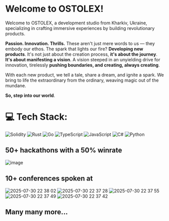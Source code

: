 # Welcome to OSTOLEX!

Welcome to OSTOLEX, a development studio from Kharkiv, Ukraine, specializing in crafting immersive experiences by building revolutionary products.

**Passion. Innovation. Thrills.** These aren't just mere words to us — they embody our ethos. The spark that lights our fire? **Developing new products**. It's not just about the creation process, **it's about the journey**. **It's about manifesting a vision**. A vision steeped in an unyielding drive for innovation, tirelessly **pushing boundaries, and creating, always creating**.

With each new product, we tell a tale, share a dream, and ignite a spark. We bring to life the extraordinary from the ordinary, weaving magic out of the mundane.

**So, step into our world**.

# 💻 Tech Stack:
![Solidity](https://img.shields.io/badge/Solidity-%23363636.svg?style=for-the-badge&logo=solidity&logoColor=white) ![Rust](https://img.shields.io/badge/rust-%23000000.svg?style=for-the-badge&logo=rust&logoColor=white) ![Go](https://img.shields.io/badge/go-%2300ADD8.svg?style=for-the-badge&logo=go&logoColor=white) ![TypeScript](https://img.shields.io/badge/typescript-%23007ACC.svg?style=for-the-badge&logo=typescript&logoColor=white) ![JavaScript](https://img.shields.io/badge/javascript-%23323330.svg?style=for-the-badge&logo=javascript&logoColor=%23F7DF1E) ![C#](https://img.shields.io/badge/c%23-%23239120.svg?style=for-the-badge&logo=csharp&logoColor=white) ![Python](https://img.shields.io/badge/python-3670A0?style=for-the-badge&logo=python&logoColor=ffdd54) 

## 50+ hackathons with a 50% winrate
![image](https://github.com/OSTOLEX-Technologies/.github/assets/63261287/cdc2854b-fa2b-420e-b6c8-49a9c2a7230e)

## 10+ conferences spoken at
![2025-07-30 22 38 02](https://github.com/user-attachments/assets/f0e0a4c9-c825-41db-b9c6-0220c0ed5ff9)
![2025-07-30 22 37 28](https://github.com/user-attachments/assets/f3eb6b61-c780-4331-a2e3-e98453e30f35)
![2025-07-30 22 37 55](https://github.com/user-attachments/assets/94490d61-a38a-4f30-82b5-05c42b91e0ea)
![2025-07-30 22 37 49](https://github.com/user-attachments/assets/e0bd9b76-760d-490c-9c48-f6c7fe13eeaf)
![2025-07-30 22 37 42](https://github.com/user-attachments/assets/42cd258f-111d-406c-a69f-5728a518303a)

## Many many more...
